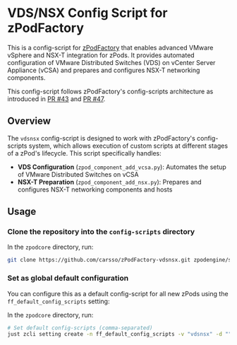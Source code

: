 # VDS/NSX Config Script for zPodFactory

This is a config-script for [zPodFactory](https://github.com/zPodFactory/zpodcore) that enables advanced VMware vSphere and NSX-T integration for zPods. It provides automated configuration of VMware Distributed Switches (VDS) on vCenter Server Appliance (vCSA) and prepares and configures NSX-T networking components.

This config-script follows zPodFactory's config-scripts architecture as introduced in [PR #43](https://github.com/zPodFactory/zpodcore/pull/43) and [PR #47](https://github.com/zPodFactory/zpodcore/pull/47).

## Overview

The `vdsnsx` config-script is designed to work with zPodFactory's config-scripts system, which allows execution of custom scripts at different stages of a zPod's lifecycle. This script specifically handles:

- **VDS Configuration** (`zpod_component_add_vcsa.py`): Automates the setup of VMware Distributed Switches on vCSA
- **NSX-T Preparation** (`zpod_component_add_nsx.py`): Prepares and configures NSX-T networking components and hosts

## Usage

### Clone the repository into the `config-scripts` directory

In the `zpodcore` directory, run:
```bash
git clone https://github.com/carsso/zPodFactory-vdsnsx.git zpodengine/src/zpodengine/config_scripts/vdsnsx
```

### Set as global default configuration

You can configure this as a default config-script for all new zPods using the `ff_default_config_scripts` setting:

In the `zpodcore` directory, run:
```bash
# Set default config-scripts (comma-separated)
just zcli setting create -n ff_default_config_scripts -v "vdsnsx" -d ""
```

